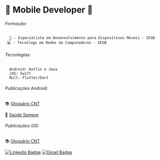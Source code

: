# 📱 Mobile Developer 📱

###### Formação:
      📱 - Especialista em Desenvolvimento para Dispositivos Móveis - IESB 
     💻 - Tecnólogo em Redes de Computadores - IESB

###### Tecnologias:
      Android: Kotlin e Java
      iOS: Swift
      Mult: Flutter/Dart 
      
###### Publicações Android:
   📚 [Glossário CNT](https://play.google.com/store/apps/details?id=br.org.cnt.glossario_cnt)
   
   💊 [Saúde Sempre](https://play.google.com/store/apps/details?id=com.saude_sempre)
###### Publicações iOS:
   📚 [Glossário CNT](https://apps.apple.com/br/app/gloss%C3%A1rio-cnt-do-transporte/id1496963216)
   
   
   [![Linkedin Badge](https://img.shields.io/badge/-LinkedIn-blue?style=for-the-badge&logo=Linkedin&logoColor=white&link=https:https://www.linkedin.com/in/danilonogueirateixeira/)](https://www.linkedin.com/in/danilonogueirateixeira/)
[![Gmail Badge](https://img.shields.io/badge/-Gmail-c14438?style=for-the-badge&logo=Gmail&logoColor=white&link=mailto:danilonogueirateixeira@gmail.com)](mailto:danilonogueirateixeira@gmail.com)





<!--
**danilonogueirateixeira/danilonogueirateixeira** is a ✨ _special_ ✨ repository because its `README.md` (this file) appears on your GitHub profile.

Here are some ideas to get you started:

- 🔭 I’m currently working on Flutter
- 🌱 I’m currently learning ...
- 👯 I’m looking to collaborate on ...
- 🤔 I’m looking for help with ...
- 💬 Ask me about ...
- 📫 How to reach me: ...
- 😄 Pronouns: ...
- ⚡ Fun fact: ...
  
